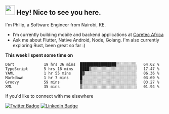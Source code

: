 <h2><img src="https://slackmojis.com/emojis/3643-cool-doge/download" width="30"/> Hey! Nice to see you here.</h2>

<p>I'm Philip, a Software Engineer from Nairobi, KE. 

- I’m currently building mobile and backend applications at [Coretec Africa](https://coretecafrica.com/)</br>
- Ask me about Flutter, Native Android, Node, Golang. I'm also currently exploring Rust, been great so far :)</p>

**This week I spent some time on**
<!--START_SECTION:waka-->

```text
Dart             19 hrs 36 mins  ████████████████░░░░░░░░░   64.62 %
TypeScript       5 hrs 18 mins   ████▒░░░░░░░░░░░░░░░░░░░░   17.47 %
YAML             1 hr 55 mins    █▓░░░░░░░░░░░░░░░░░░░░░░░   06.36 %
Markdown         1 hr 7 mins     █░░░░░░░░░░░░░░░░░░░░░░░░   03.69 %
Groovy           59 mins         ▓░░░░░░░░░░░░░░░░░░░░░░░░   03.27 %
XML              35 mins         ▒░░░░░░░░░░░░░░░░░░░░░░░░   01.94 %
```

<!--END_SECTION:waka-->

If you'd like to connect with me elsewhere

[![Twitter Badge](https://img.shields.io/badge/-Twitter-1ca0f1?style=flat-square&labelColor=1ca0f1&logo=twitter&logoColor=white&link=https://twitter.com/_diogorodrigues)](https://twitter.com/kimathiphil)  [![Linkedin Badge](https://img.shields.io/badge/-LinkedIn-blue?style=flat-square&logo=Linkedin&logoColor=white&link=https://www.linkedin.com/in/philip-kimathi-2604a9114/)](https://www.linkedin.com/in/philip-kimathi-2604a9114/)
